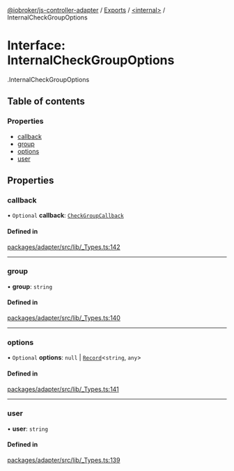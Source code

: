 [@iobroker/js-controller-adapter](../README.md) / [Exports](../modules.md) / [<internal\>](../modules/internal_.md) / InternalCheckGroupOptions

# Interface: InternalCheckGroupOptions

[<internal>](../modules/internal_.md).InternalCheckGroupOptions

## Table of contents

### Properties

- [callback](internal_.InternalCheckGroupOptions.md#callback)
- [group](internal_.InternalCheckGroupOptions.md#group)
- [options](internal_.InternalCheckGroupOptions.md#options)
- [user](internal_.InternalCheckGroupOptions.md#user)

## Properties

### callback

• `Optional` **callback**: [`CheckGroupCallback`](../modules/internal_.md#checkgroupcallback)

#### Defined in

[packages/adapter/src/lib/_Types.ts:142](https://github.com/ioBroker/ioBroker.js-controller/blob/a1d9b783/packages/adapter/src/lib/_Types.ts#L142)

___

### group

• **group**: `string`

#### Defined in

[packages/adapter/src/lib/_Types.ts:140](https://github.com/ioBroker/ioBroker.js-controller/blob/a1d9b783/packages/adapter/src/lib/_Types.ts#L140)

___

### options

• `Optional` **options**: ``null`` \| [`Record`](../modules/internal_.md#record)<`string`, `any`\>

#### Defined in

[packages/adapter/src/lib/_Types.ts:141](https://github.com/ioBroker/ioBroker.js-controller/blob/a1d9b783/packages/adapter/src/lib/_Types.ts#L141)

___

### user

• **user**: `string`

#### Defined in

[packages/adapter/src/lib/_Types.ts:139](https://github.com/ioBroker/ioBroker.js-controller/blob/a1d9b783/packages/adapter/src/lib/_Types.ts#L139)
